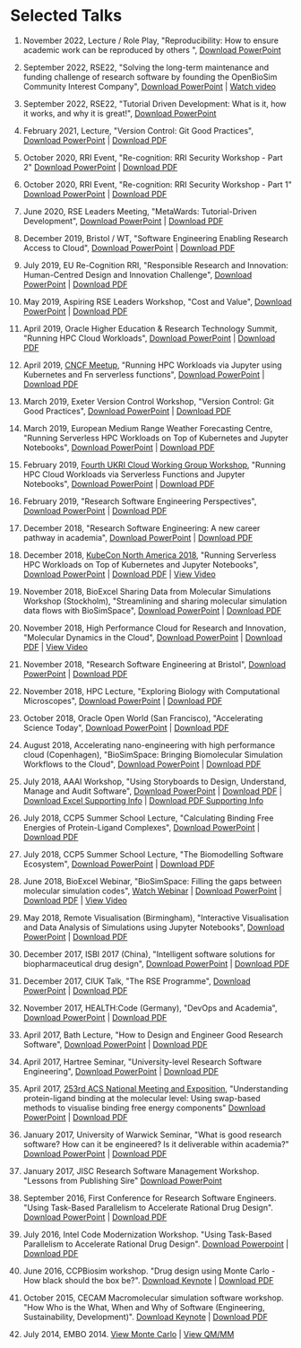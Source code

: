 # Selected Talks

1. November 2022, Lecture / Role Play, "Reproducibility: How to ensure academic work can be reproduced by others ", [Download PowerPoint](https://drive.google.com/file/d/1qPt5gp_O6fg8aesY_o4n3hICiTSFrz1x/view?usp=sharing)

1. September 2022, RSE22, "Solving the long-term maintenance and funding challenge of research software by founding the OpenBioSim Community Interest Company", [Download PowerPoint](https://drive.google.com/file/d/1sdrTX2Ho9mxlsk1QSAW1MIEGYUCOUvCp/view?usp=sharing) | [Watch video](https://youtu.be/JuCBQH7pcxU)

1. September 2022, RSE22, "Tutorial Driven Development: What is it, how it works, and why it is great!", [Download PowerPoint](https://drive.google.com/file/d/1CqCR__KpdCnMrBUVeMGmoaPSlPFiSE0_/view?usp=sharing)

1. February 2021, Lecture, "Version Control: Git Good Practices", [Download PowerPoint](https://drive.google.com/file/d/1dOxEAw835V4deYJhyKWUpw36ANRFJc9D/view?usp=sharing) | [Download PDF](https://drive.google.com/file/d/1NEUX_Z0HxiBQwoJGq71vWv-a90xouOpW/view?usp=sharing)

1. October 2020, RRI Event, "Re-cognition: RRI Security Workshop - Part 2" [Download PowerPoint](https://drive.google.com/file/d/1sDci55cWzcIgfhokrzWyE7Ys8q6ypamO/view?usp=sharing) | [Download PDF](https://drive.google.com/file/d/1jveb2M4ZMaqoxSjQvgwXOFtTFbhnbk_1/view?usp=sharing)

1. October 2020, RRI Event, "Re-cognition: RRI Security Workshop - Part 1" [Download PowerPoint](https://drive.google.com/file/d/1CEGna_S_MgEWQgluP_6fUjb9SmV0-k0K/view?usp=sharing) | [Download PDF](https://drive.google.com/file/d/1WXvvv-VIXipGDGdRd2euMyHcPSygW4ms/view?usp=sharing)

1. June 2020, RSE Leaders Meeting, "MetaWards: Tutorial-Driven Development", [Download PowerPoint](https://drive.google.com/file/d/1sCjOwjEFkBQ0Hk30eLwIlAajwOltQgOy/view?usp=sharing) | [Download PDF](https://drive.google.com/file/d/1T3zR_aypuarWOsXCGvFjPLw9cnpnlgvs/view?usp=sharing)

1. December 2019, Bristol / WT, "Software Engineering Enabling Research Access to Cloud", [Download PowerPoint](https://drive.google.com/file/d/1HfI5i073l2ggnxyWBgKMfqnZ9ICYBQ7Z/view?usp=sharing) | [Download PDF](https://drive.google.com/file/d/1Pf7qEPtndA5rlH0F45pTGwjdM4rnbpaP/view?usp=sharing)

1. July 2019, EU Re-Cognition RRI, "Responsible Research and Innovation: Human-Centred Design and Innovation Challenge", [Download PowerPoint](https://drive.google.com/file/d/18B12hezfR0C5EOChxrANub5cmQMRIEYW/view?usp=sharing) | [Download PDF](https://drive.google.com/file/d/1O8gzGodfCVdvukzMmSK2Um2vm-AGW22m/view?usp=sharing)

1. May 2019, Aspiring RSE Leaders Workshop, "Cost and Value", [Download PowerPoint](https://drive.google.com/file/d/1xr8FzT9sAkb198F9WIfHXBSs1gJ0Kpbp/view?usp=sharing) | [Download PDF](https://drive.google.com/file/d/13GOc-nbb3-ZTuY2GD5HUjt3pWSaK75B_/view?usp=sharing)

1. April 2019, Oracle Higher Education & Research Technology Summit, "Running HPC Cloud Workloads", [Download PowerPoint](https://drive.google.com/file/d/1-LacNaBieF8_R-xNG3NxZTCAYlqNx5t8/view?usp=sharing) | [Download PDF](https://drive.google.com/file/d/1HCREDHKKaj40T1B82U2ydyIrlvx3ljTM/view?usp=sharing)

1. April 2019, [CNCF Meetup](https://www.meetup.com/Cloud-Native-London/events/257404686/), "Running HPC Workloads via Jupyter using Kubernetes and Fn serverless functions", [Download PowerPoint](https://drive.google.com/file/d/1HaVTcNcH2xDmcC_kBlFABRD6LLfnpixW/view?usp=sharing) | [Download PDF](https://drive.google.com/file/d/1T48iMgZE3NQJC3crL9GvD4o_RSI6qSgw/view?usp=sharing)

1. March 2019, Exeter Version Control Workshop, "Version Control: Git Good Practices", [Download PowerPoint](https://drive.google.com/file/d/1dOxEAw835V4deYJhyKWUpw36ANRFJc9D/view?usp=sharing) | [Download PDF](https://drive.google.com/file/d/1NEUX_Z0HxiBQwoJGq71vWv-a90xouOpW/view?usp=sharing)

1. March 2019, European Medium Range Weather Forecasting Centre, "Running Serverless HPC Workloads on Top of Kubernetes and Jupyter Notebooks", [Download PowerPoint](https://drive.google.com/file/d/17Y6A2im3cqgDLcWwE4_hvc4yOn72v7uc/view?usp=sharing) | [Download PDF](https://drive.google.com/file/d/1DI_XpCjLReQ3GSg1FXCnhnUDNys8v78J/view?usp=sharing)

1. February 2019, [Fourth UKRI Cloud Working Group Workshop](https://cloud.ac.uk/workshops/feb2019/serverless-and-jupyter), "Running HPC Cloud Workloads via Serverless Functions and Jupyter Notebooks", [Download PowerPoint](https://drive.google.com/file/d/14RVpyjPtyUTPchS14LEDD5W53kXd9vBF/view?usp=sharing) | [Download PDF](https://drive.google.com/file/d/18lc-qOUwRLXzEibA4VxFAEqHL4LyRJy4/view?usp=sharing)

1. February 2019, "Research Software Engineering Perspectives", [Download PowerPoint](https://drive.google.com/file/d/1qZC627mQVv9a-QQ2lv_H4ATsLh7qTG7m/view?usp=sharing) | [Download PDF](https://drive.google.com/file/d/1ydIL4AY2UGr7jsp5gVHDrztClxJY5pZq/view?usp=sharing)

1. December 2018, "Research Software Engineering: A new career pathway in academia", [Download PowerPoint](https://drive.google.com/file/d/1CBTAhCVixccui1DjeUT13qh6ga5SDXjl/view?usp=sharing) | [Download PDF](https://drive.google.com/file/d/1G8cs1ZSUw8VxYXj326czzW-IiwriwUks/view?usp=sharing)

1. December 2018, [KubeCon North America 2018](https://sched.co/GraL), "Running Serverless HPC Workloads on Top of Kubernetes and Jupyter Notebooks", [Download PowerPoint](https://drive.google.com/file/d/1JeNa1PVp4s1cnW9VFwjjjG6CvIPh6B6L/view?usp=sharing) | [Download PDF](https://drive.google.com/file/d/1uoA6Sd4p4hsOT3_QZORDaXns2DMFRCkw/view?usp=sharing) | [View Video](https://youtu.be/uM_FolsebjM?t=220)

1. November 2018, BioExcel Sharing Data from Molecular Simulations Workshop (Stockholm), "Streamlining and sharing molecular simulation data flows with BioSimSpace", [Download PowerPoint](https://drive.google.com/file/d/1zOwNH0Rv9jbvp2spXAogpa1FA-Ddjl0f/view?usp=sharing) | [Download PDF](https://drive.google.com/file/d/1J1BMOkcrjum_lz9cSQz0k2-pVmWdPx_7/view?usp=sharing)

1. November 2018, High Performance Cloud for Research and Innovation, "Molecular Dynamics in the Cloud", [Download PowerPoint](https://drive.google.com/file/d/1nNZVR_TlFV7wcJmlK-9Oi2iRJ-QA3hgs/view?usp=sharing) | [Download PDF](https://drive.google.com/file/d/12-8O-R30lNoGnzJhWyVWgDSXZLnSQvwD/view?usp=sharing) | [View Video](https://youtu.be/_fFD8h76FdI)

1. November 2018, "Research Software Engineering at Bristol", [Download PowerPoint](https://drive.google.com/file/d/1uRScPgtYzcIDxnU8_yEbLMaeSPu5ctCM/view?usp=sharing) | [Download PDF](https://drive.google.com/file/d/1BUhoeWzgAc7cML7ZOID5uqX-CQcnXBk-/view?usp=sharing)

1. November 2018, HPC Lecture, "Exploring Biology with Computational Microscopes", [Download PowerPoint](https://drive.google.com/file/d/1sn0PT3IJY71IM7z51q3TrMj3WdeRRwX7/view?usp=sharing) | [Download PDF](https://drive.google.com/file/d/1tCaQ8W4EJKNYTm9nfs2-E6m7OhdF_3pj/view?usp=sharing)

1. October 2018, Oracle Open World (San Francisco), "Accelerating Science Today", [Download PowerPoint](https://drive.google.com/file/d/1lG8QS6_bDfe8bYCNOOPYY0I_wK0N49vH/view?usp=sharing) | [Download PDF](https://drive.google.com/file/d/1B6JopLpvzvWSkMjgwnL3cHoiCIYZGSPk/view?usp=sharing)

1. August 2018, Accelerating nano-engineering with high performance cloud (Copenhagen), "BioSimSpace: Bringing Biomolecular Simulation Workflows to the Cloud", [Download PowerPoint](https://drive.google.com/file/d/1LTFvB63XDkPEEOQg-XYNFHOUp0bGKQti/view?usp=sharing) | [Download PDF](https://drive.google.com/file/d/1xzOqmIo33739Y0i1y6OS_HmFOrfOAcfE/view?usp=sharing)

1. July 2018, AAAI Workshop, "Using Storyboards to Design, Understand, Manage and Audit Software", [Download PowerPoint](https://drive.google.com/file/d/1ELmqOrFApLPkSqzQEarOv93y1SCq6qBw/view?usp=sharing) | [Download PDF](https://drive.google.com/file/d/1VB6I-Eu04uszcTojPeOLpZGlsIEdK0yS/view?usp=sharing) | [Download Excel Supporting Info](https://drive.google.com/file/d/15TfhqaLWVNfYRsHLCC0OinYEZuZtYFI1/view?usp=sharing) | [Download PDF Supporting Info](https://drive.google.com/file/d/1ZNA2oZbtPTjAmqkjU_5mym75eVs_iq6H/view?usp=sharing)

1. July 2018, CCP5 Summer School Lecture, "Calculating Binding Free Energies of Protein-Ligand Complexes", [Download PowerPoint](https://drive.google.com/file/d/1VZDoVog7BnVdIN_UlaI8KKun4h3r1ajO/view?usp=sharing) | [Download PDF](https://drive.google.com/file/d/1-aXvu2XnqCK_cETpBMvreilQXfIRvJ7A/view?usp=sharing)

1. July 2018, CCP5 Summer School Lecture, "The Biomodelling Software Ecosystem", [Download PowerPoint](https://drive.google.com/file/d/14WotB7dRZ0lTs4ZOuJ8-770EV2uJ2mA9/view?usp=sharing) | [Download PDF](https://drive.google.com/file/d/1pLEJrUNUOImk3OfvlA2nPmsrTb-kTXli/view?usp=sharing)

1. June 2018, BioExcel Webinar, "BioSimSpace: Filling the gaps between molecular simulation codes", [Watch Webinar](https://youtu.be/pD8mhj3WElE) | [Download PowerPoint](https://drive.google.com/file/d/1Q7fjsE0Bp1CZHUR9kJ5xzcmfB-UIh1nn/view?usp=sharing) | [Download PDF](https://drive.google.com/file/d/1wS1nhjk9rbhKx4979cnQ6yVrq8TpxtZ3/view?usp=sharing) | [View Video](https://youtu.be/pD8mhj3WElE)

1. May 2018, Remote Visualisation (Birmingham), "Interactive Visualisation and Data Analysis of Simulations using Jupyter Notebooks", [Download PowerPoint](https://drive.google.com/file/d/1kI7NB7jsIReVm2rznBTOcSMaLCuz7O9Q/view?usp=sharing) | [Download PDF](https://drive.google.com/file/d/1yyfXlfLBAUBY_Enn_2L0yEIKD71MM_Ko/view?usp=sharing)

1. December 2017, ISBI 2017 (China), "Intelligent software solutions for biopharmaceutical drug design", [Download PowerPoint](https://drive.google.com/file/d/1dFPg1_TAPE05z8OBe2UpwE60ObmXircN/view?usp=sharing) | [Download PDF](https://drive.google.com/file/d/1MlLVYqzxGYVWbsmtUY9Yp_nv9VOcEq64/view?usp=sharing)

1. December 2017, CIUK Talk, "The RSE Programme", [Download PowerPoint](https://drive.google.com/file/d/1_XyHa8Bu1QeBveQdQGiZ24ePbgR512Ps/view?usp=sharing) | [Download PDF](https://drive.google.com/file/d/1Yg5q6Ozp0kwj4AIIb28Z32efRzuQSo-M/view?usp=sharing)

1. November 2017, HEALTH:Code (Germany), "DevOps and Academia", [Download PowerPoint](https://drive.google.com/file/d/1zdBmhfZxWxlSjhWfjWj4wckc79W3JJDw/view?usp=sharing) | [Download PDF](https://drive.google.com/file/d/1_zENU-AflBt-2YrJ_j4YDE6BetedBI6H/view?usp=sharing)

1. April 2017, Bath Lecture, "How to Design and Engineer Good Research Software", [Download PowerPoint](https://drive.google.com/file/d/0B_KkGMZ8ACfaMWVqdzFYcWlib0k/view?usp=sharing) | [Download PDF](https://drive.google.com/file/d/0B_KkGMZ8ACfaUnZTakxtNDFNQVU/view?usp=sharing)

1. April 2017, Hartree Seminar, "University-level Research Software Engineering", [Download PowerPoint](https://drive.google.com/file/d/0B_KkGMZ8ACfaVDc4VE5QYnlIczA/view?usp=sharing) | [Download PDF](https://drive.google.com/file/d/0B_KkGMZ8ACfaMEJjLThDcmZvbVk/view?usp=sharing)

1. April 2017, [253rd ACS National Meeting and Exposition](https://www.acs.org/content/acs/en/meetings/spring-2017.html), "Understanding protein-ligand binding at the molecular level: Using swap-based methods to visualise binding free energy components" [Download PowerPoint](https://drive.google.com/file/d/0B_KkGMZ8ACfaVFNhVFc2WEFNbzg/view?usp=sharing) | [Download PDF](https://drive.google.com/file/d/0B_KkGMZ8ACfaNkF0YVFScWI5eE0/view?usp=sharing)

1. January 2017, University of Warwick Seminar, "What is good research software? How can it be engineered? Is it deliverable within academia?" [Download PowerPoint](https://drive.google.com/file/d/0B-yOUgABf0mBdUUyckRFY2NMQ00/view?usp=sharing) | [Download PDF](https://drive.google.com/file/d/0B-yOUgABf0mBVk1QUDZ0LUxHUFk/view?usp=sharing)

1. January 2017, JISC Research Software Management Workshop. "Lessons from Publishing Sire" [Download PowerPoint](https://drive.google.com/file/d/0B-yOUgABf0mBYjg5NFFGT0hjUUk/view?usp=sharing)

1. September 2016, First Conference for Research Software Engineers. "Using Task-Based Parallelism to Accelerate Rational Drug Design". [Download PowerPoint](https://drive.google.com/file/d/0B_KkGMZ8ACfaYy1sSnN1ZDNoZkE/view?usp=sharing) | [Download PDF](https://drive.google.com/file/d/0B_KkGMZ8ACfaYndiUTlLa3NpZnc/view?usp=sharing)

1. July 2016, Intel Code Modernization Workshop. "Using Task-Based Parallelism to Accelerate Rational Drug Design". [Download Powerpoint](https://drive.google.com/file/d/0B_KkGMZ8ACfaVzhBOXNCZE9fLTg/view?usp=sharing) | [Download PDF](https://drive.google.com/file/d/0B_KkGMZ8ACfaT0RvVE5tX0JpUUE/view?usp=sharing)

1. June 2016, CCPBiosim workshop. "Drug design using Monte Carlo - How black should the box be?". [Download Keynote](http://siremol.org/largefiles/woods_ccpbiosim_2016.key.gz) | [Download PDF](http://siremol.org/largefiles/woods_ccpbiosim_2016.pdf)

1. October 2015, CECAM Macromolecular simulation software workshop. "How Who is the What, When and Why of Software (Engineering, Sustainability, Development)". [Download Keynote](http://siremol.org/largefiles/woods_cecam_2015.key.gz) | [Download PDF](http://siremol.org/largefiles/woods_cecam_2015.pdf)

1. July 2014, EMBO 2014. [View Monte Carlo](http://chryswoods.com/embo2014/Monte_Carlo.html) | [View QM/MM](http://chryswoods.com/embo2014/QM_MM.html)
